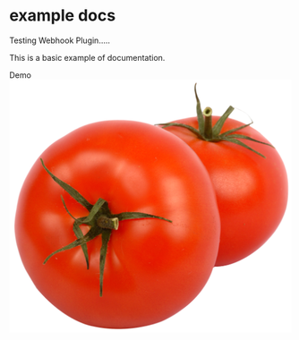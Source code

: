 # example docs

Testing Webhook Plugin.....

This is a basic example of documentation.

Demo ![tomato](./tomato.png)